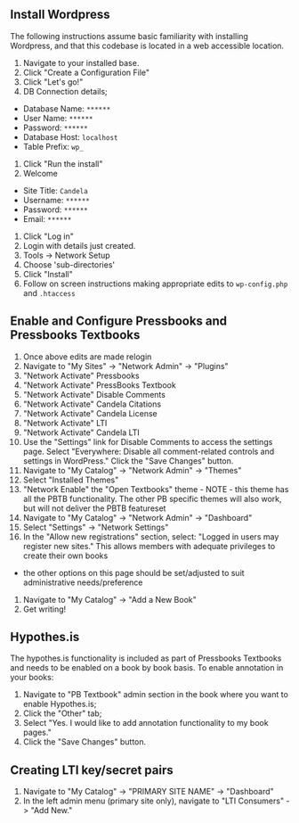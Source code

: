 ## Install Wordpress

The following instructions assume basic familiarity with installing Wordpress, and that this codebase is located in a web accessible location.

1. Navigate to your installed base.
1. Click "Create a Configuration File"
1. Click "Let's go!"
1. DB Connection details;
  * Database Name: `******`
  * User Name: `******`
  * Password: `******`
  * Database Host: `localhost`
  * Table Prefix: `wp_`
1. Click "Run the install"
1. Welcome
  * Site Title: `Candela`
  * Username: `******`
  * Password: `******`
  * Email: `******`
1. Click "Log in"
1. Login with details just created.
1. Tools -> Network Setup
1. Choose 'sub-directories'
1. Click "Install"
1. Follow on screen instructions making appropriate edits to `wp-config.php` and `.htaccess`

## Enable and Configure Pressbooks and Pressbooks Textbooks

1. Once above edits are made relogin
1. Navigate to "My Sites" -> "Network Admin" -> "Plugins"
1. "Network Activate" Pressbooks
1. "Network Activate" PressBooks Textbook
1. "Network Activate" Disable Comments
1. "Network Activate" Candela Citations
1. "Network Activate" Candela License
1. "Network Activate" LTI
1. "Network Activate" Candela LTI
1. Use the "Settings" link for Disable Comments to access the settings page. Select "Everywhere: Disable all comment-related controls and settings in WordPress." Click the "Save Changes" button.
1. Navigate to "My Catalog" -> "Network Admin" -> "Themes"
1. Select "Installed Themes"
1. "Network Enable" the "Open Textbooks" theme - NOTE - this theme has all the PBTB functionality. The other PB specific themes will also work, but will not deliver the PBTB featureset
1. Navigate to "My Catalog" -> "Network Admin" -> "Dashboard"
1. Select "Settings" -> "Network Settings"
1. In the "Allow new registrations" section, select: "Logged in users may register new sites." This allows members with adequate privileges to create their own books
  * the other options on this page should be set/adjusted to suit administrative needs/preference
1. Navigate to "My Catalog" -> "Add a New Book"
1. Get writing!

## Hypothes.is

The hypothes.is functionality is included as part of Pressbooks Textbooks and needs to be enabled on a book by book basis. To enable annotation in your books:

1. Navigate to "PB Textbook" admin section in the book where you want to enable Hypothes.is;
1. Click the "Other" tab;
1. Select "Yes. I would like to add annotation functionality to my book pages."
1. Click the "Save Changes" button.


## Creating LTI key/secret pairs

1. Navigate to "My Catalog" -> "PRIMARY SITE NAME" -> "Dashboard"
1. In the left admin menu (primary site only), navigate to "LTI Consumers" -> "Add New."

